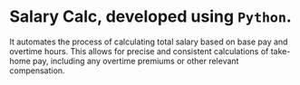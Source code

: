 # Salary Calc, developed using `Python`.
It automates the process of calculating total salary based on base pay and overtime hours.
This allows for precise and consistent calculations of take-home pay, including any overtime premiums or other relevant compensation.
